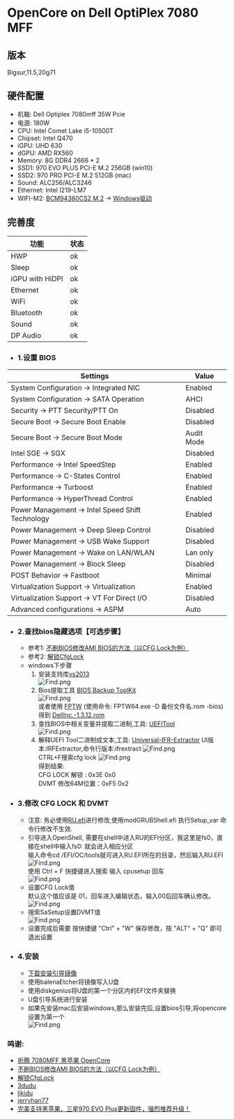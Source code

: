 # OpenCore on Dell OptiPlex 7080 MFF

## 版本
Bigsur,11.5,20g71  

## 硬件配置
-   机箱: Dell Optiplex 7080mff 35W Pcie
-   电源: 180W
-   CPU: Intel Comet Lake i5-10500T
-   Chipset: Intel Q470
-   iGPU: UHD 630
-   dGPU: AMD RX560
-   Memory: 8G DDR4 2666 * 2
-   SSD1: 970 EVO PLUS PCI-E M.2 256GB (win10)
-   SSD2: 970 PRO PCI-E M.2 512GB (mac)
-   Sound: ALC256/ALC3246
-   Ethernet: Intel I219-LM7
-   WIFI-M2: [BCM94360CS2 M.2](https://dortania.github.io/Wireless-Buyers-Guide/types-of-wireless-card/m2.html) -> [Windows驱动](./tools/Broadcom_BCM94360CS_Driver_Win_78_10.zip)

## 完善度
|功能|状态|
|----|---|
|HWP                | ok |
|Sleep              | ok |
|iGPU with HiDPI    | ok |
|Ethernet           | ok |
|WiFi               | ok |
|Bluetooth          | ok |
|Sound              | ok |
|DP Audio           | ok |

- ### 1.设置 BIOS

|Settings|Value|
|----|---|
|System Configuration → Integrated NIC | Enabled |
|System Configuration → SATA Operation | AHCI |
|Security → PTT Security/PTT On | Disabled |
|Secure Boot → Secure Boot Enable | Disabled |
|Secure Boot → Secure Boot Mode | Audit Mode |
|Intel SGE → SGX | Disabled |
|Performance → Intel SpeedStep | Enabled |
|Performance → C-States Control | Enabled |
|Performance → Turboost | Enabled |
|Performance → HyperThread Control | Enabled |
|Power Management → Intel Speed Shift Technology | Enabled |
|Power Management → Deep Sleep Control | Disabled |
|Power Management → USB Wake Support | Disabled |
|Power Management → Wake on LAN/WLAN | Lan only |
|Power Management → Block Sleep | Disabled |
|POST Behavior → Fastboot | Minimal |
|Virtualization Support → Virtualization | Enabled |
|Virtualization Support → VT For Direct I/O | Disabled |
|Advanced configurations → ASPM | Auto |

- ### 2.查找bios隐藏选项【可选步骤】
    - 参考1:  [不刷BIOS修改AMI BIOS的方法（以CFG Lock为例）](https://www.zdynb.cn/2020/jie-suo-cfg-lock.html)
    - 参考2:  [解锁CfgLock](https://www.zdynb.cn/2020/jie-suo-cfg-lock.html)
    - windows下步骤
        1. 安装支持库[vs2013](https://www.microsoft.com/zh-CN/download/details.aspx?id=40784)  
           ![Find.png](./tools/pic/vs2013.png)
        2. Bios提取工具 [BIOS Backup ToolKit](tools/bios/BIOS%20Backup%20ToolKit.zip)  
           ![Find.png](./tools/pic/biosBackUp.png)  
           或者使用 [FPTW](./tools/fptw64.exe) (使用命令: FPTW64.exe -D 备份文件名.rom -bios)  
           得到 [DellInc.-1.3.12.rom](./tools/bios/DellInc.-1.3.12.rom)  
        3. 查找BIOS中相关变量并提取二进制,工具: [UEFITool](https://github.com/LongSoft/UEFITool/releases)  
           ![Find.png](./tools/pic/uefitool.png)
        4. 解释UEFI Tool二进制成文本,工具: [Universal-IFR-Extractor](https://github.com/LongSoft/Universal-IFR-Extractor/releases) UI版本:IRFExtractor,命令行版本:ifrextract
           ![Find.png](./tools/pic/ifr.png)  
           CTRL+F搜索cfg lock
           ![Find.png](tools/pic/ifr_txt.png)  
           得到结果:  
           CFG LOCK 解锁 : 0x3E 0x0  
           DVMT 修改64M位置：0xF5  0x2

- ### 3.修改 CFG LOCK 和 DVMT          
    - 注意: 务必使用[RU.efi](./EFI/OC/Tools/RU.efi)进行修改,使用modGRUBShell.efi 执行Setup_var 命令行修改不生效.
    - 引导进入OpenShell, 需要在shell中进入RU的EFI分区，我这里是fs0，直接在shell中输入fs0: 就会进入相应分区  
      输入命令cd /EFI/OC/tools就可进入RU.EFI所在的目录，然后输入RU.EFI  
      ![Find.png](./tools/pic/ru1.png)  
      使用 Ctrl + F 快捷键进入搜索 输入 cpusetup 回车  
      ![Find.png](./tools/pic/ru2.png)
    - 设置CFG Lock值  
      默认这个值应该是 01，回车进入编辑状态，输入00后回车确认修改。
      ![Find.png](./tools/pic/ru3.png)  
    - 搜索SaSetup设置DVMT值  
      ![Find.png](./tools/pic/ru4.png)  
    - 设置完成后需要 按快捷键 "Ctrl" + "W" 保存修改，按 "ALT" + "Q" 即可退出设置

- ### 4.安装
    - [下载安装引导镜像](https://blog.daliansky.net/categories/%E4%B8%8B%E8%BD%BD/)
    - 使用balenaEtcher将镜像写入U盘
    - 使用diskgenius将U盘的第一个分区内的EFI文件夹替换
    - U盘引导系统进行安装
    - 如果先安装mac后安装windows,那么安装完后,设置bios引导,将opencore设置为第一个  
      ![Find.png](./tools/pic/boot.png)
      
    
### 鸣谢:
-   [折腾 7080MFF 黑苹果 OpenCore](https://www.jianshu.com/p/d7cfaae60509)
-   [不刷BIOS修改AMI BIOS的方法（以CFG Lock为例）](https://www.zdynb.cn/2020/jie-suo-cfg-lock.html)
-   [解锁CfgLock](https://www.zdynb.cn/2020/jie-suo-cfg-lock.html)
-   [3dudu](https://github.com/3dudu/dell-optiplex-7080-hackintosh-opencore)
-   [likidu](https://github.com/likidu/opencore-7080-mff)
-   [jerryhan77](https://github.com/jerryhan77/dell-optiplex-7080mff-opencore)
-   [完美支持黑苹果，三星970 EVO Plus更新固件，强烈推荐升级！](http://k61.org/970-EVO-Plus-firmware-flash.html)